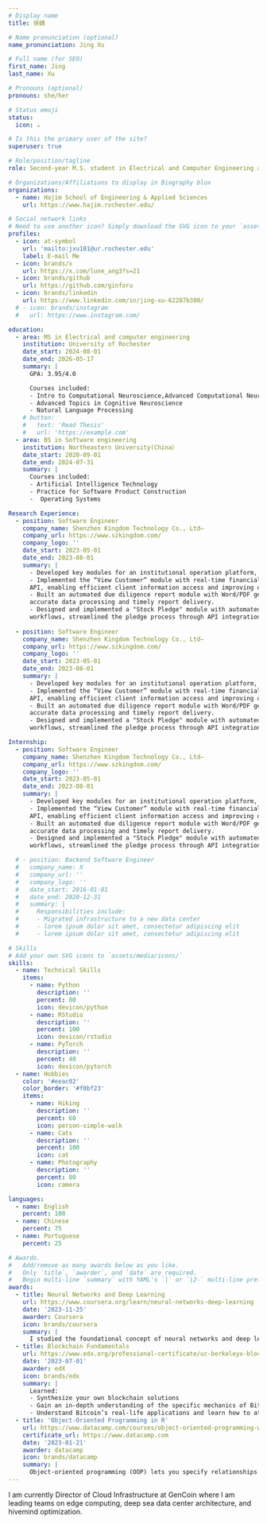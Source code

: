 ```yaml
---
# Display name
title: 徐婧

# Name pronunciation (optional)
name_pronunciation: Jing Xu

# Full name (for SEO)
first_name: Jing
last_name: Xu

# Pronouns (optional)
pronouns: she/her

# Status emoji
status:
  icon: ☕️

# Is this the primary user of the site?
superuser: true

# Role/position/tagline
role: Second-year M.S. student in Electrical and Computer Engineering at the University of Rochester. I am actively seeking PhD positions.

# Organizations/Affiliations to display in Biography blox
organizations:
  - name: Hajim School of Engineering & Applied Sciences
    url: https://www.hajim.rochester.edu/

# Social network links
# Need to use another icon? Simply download the SVG icon to your `assets/media/icons/` folder.
profiles:
  - icon: at-symbol
    url: 'mailto:jxu101@ur.rochester.edu'
    label: E-mail Me
  - icon: brands/x
    url: https://x.com/lune_ang3?s=21
  - icon: brands/github
    url: https://github.com/ginforu
  - icon: brands/linkedin
    url: https://www.linkedin.com/in/jing-xu-62287b390/
  # - icon: brands/instagram
  #   url: https://www.instagram.com/

education:
  - area: MS in Electrical and computer engineering
    institution: University of Rochester
    date_start: 2024-08-01
    date_end: 2026-05-17
    summary: |
      GPA: 3.95/4.0

      Courses included:
      - Intro to Computational Neuroscience,Advanced Computational Neuroscience
      - Advanced Topics in Cognitive Neuroscience
      - Natural Language Processing
    # button:
    #   text: 'Read Thesis'
    #   url: 'https://example.com'
  - area: BS in Software engineering 
    institution: Northeastern University(China）
    date_start: 2020-09-01
    date_end: 2024-07-31
    summary: |
      Courses included:
      - Artificial Intelligence Technology
      - Practice for Software Product Construction
      -  Operating Systems

Research Experience:
  - position: Software Engineer
    company_name: Shenzhen Kingdom Technology Co., Ltd– 
    company_url: https://www.szkingdom.com/
    company_logo: ''
    date_start: 2023-05-01
    date_end: 2023-08-01
    summary: |
      - Developed key modules for an institutional operation platform, including parameter management, data dictionary, and user credential updates, utilizing Vue.js and the KOCA framework (Atom/BEX/MyBatis).
      - Implemented the “View Customer” module with real-time financial and tracking data integration via backend
      API, enabling efficient client information access and improving operational efficiency.
      - Built an automated due diligence report module with Word/PDF generation and scheduled tasks, ensured
      accurate data processing and timely report delivery.
      - Designed and implemented a "Stock Pledge" module with automated report generation and data verification
      workflows, streamlined the pledge process through API integration and multi-node data handling.
  
  - position: Software Engineer
    company_name: Shenzhen Kingdom Technology Co., Ltd– 
    company_url: https://www.szkingdom.com/
    company_logo: ''
    date_start: 2023-05-01
    date_end: 2023-08-01
    summary: |
      - Developed key modules for an institutional operation platform, including parameter management, data dictionary, and user credential updates, utilizing Vue.js and the KOCA framework (Atom/BEX/MyBatis).
      - Implemented the “View Customer” module with real-time financial and tracking data integration via backend
      API, enabling efficient client information access and improving operational efficiency.
      - Built an automated due diligence report module with Word/PDF generation and scheduled tasks, ensured
      accurate data processing and timely report delivery.
      - Designed and implemented a "Stock Pledge" module with automated report generation and data verification
      workflows, streamlined the pledge process through API integration and multi-node data handling.

Internship:
  - position: Software Engineer
    company_name: Shenzhen Kingdom Technology Co., Ltd– 
    company_url: https://www.szkingdom.com/
    company_logo: ''
    date_start: 2023-05-01
    date_end: 2023-08-01
    summary: |
      - Developed key modules for an institutional operation platform, including parameter management, data dictionary, and user credential updates, utilizing Vue.js and the KOCA framework (Atom/BEX/MyBatis).
      - Implemented the “View Customer” module with real-time financial and tracking data integration via backend
      API, enabling efficient client information access and improving operational efficiency.
      - Built an automated due diligence report module with Word/PDF generation and scheduled tasks, ensured
      accurate data processing and timely report delivery.
      - Designed and implemented a "Stock Pledge" module with automated report generation and data verification
      workflows, streamlined the pledge process through API integration and multi-node data handling.

  # - position: Backend Software Engineer
  #   company_name: X
  #   company_url: ''
  #   company_logo: ''
  #   date_start: 2016-01-01
  #   date_end: 2020-12-31
  #   summary: |
  #     Responsibilities include:
  #     - Migrated infrastructure to a new data center
  #     - lorem ipsum dolor sit amet, consectetur adipiscing elit
  #     - lorem ipsum dolor sit amet, consectetur adipiscing elit

# Skills
# Add your own SVG icons to `assets/media/icons/`
skills:
  - name: Technical Skills
    items:
      - name: Python
        description: ''
        percent: 80
        icon: devicon/python
      - name: RStudio
        description: ''
        percent: 100
        icon: devicon/rstudio
      - name: PyTorch
        description: ''
        percent: 40
        icon: devicon/pytorch
  - name: Hobbies
    color: '#eeac02'
    color_border: '#f0bf23'
    items:
      - name: Hiking
        description: ''
        percent: 60
        icon: person-simple-walk
      - name: Cats
        description: ''
        percent: 100
        icon: cat
      - name: Photography
        description: ''
        percent: 80
        icon: camera

languages:
  - name: English
    percent: 100
  - name: Chinese
    percent: 75
  - name: Portuguese
    percent: 25

# Awards.
#   Add/remove as many awards below as you like.
#   Only `title`, `awarder`, and `date` are required.
#   Begin multi-line `summary` with YAML's `|` or `|2-` multi-line prefix and indent 2 spaces below.
awards:
  - title: Neural Networks and Deep Learning
    url: https://www.coursera.org/learn/neural-networks-deep-learning
    date: '2023-11-25'
    awarder: Coursera
    icon: brands/coursera
    summary: |
      I studied the foundational concept of neural networks and deep learning. By the end, I was familiar with the significant technological trends driving the rise of deep learning; build, train, and apply fully connected deep neural networks; implement efficient (vectorized) neural networks; identify key parameters in a neural network’s architecture; and apply deep learning to your own applications.
  - title: Blockchain Fundamentals
    url: https://www.edx.org/professional-certificate/uc-berkeleyx-blockchain-fundamentals
    date: '2023-07-01'
    awarder: edX
    icon: brands/edx
    summary: |
      Learned:
      - Synthesize your own blockchain solutions
      - Gain an in-depth understanding of the specific mechanics of Bitcoin
      - Understand Bitcoin’s real-life applications and learn how to attack and destroy Bitcoin, Ethereum, smart contracts and Dapps, and alternatives to Bitcoin’s Proof-of-Work consensus algorithm
  - title: 'Object-Oriented Programming in R'
    url: https://www.datacamp.com/courses/object-oriented-programming-with-s3-and-r6-in-r
    certificate_url: https://www.datacamp.com
    date: '2023-01-21'
    awarder: datacamp
    icon: brands/datacamp
    summary: |
      Object-oriented programming (OOP) lets you specify relationships between functions and the objects that they can act on, helping you manage complexity in your code. This is an intermediate level course, providing an introduction to OOP, using the S3 and R6 systems. S3 is a great day-to-day R programming tool that simplifies some of the functions that you write. R6 is especially useful for industry-specific analyses, working with web APIs, and building GUIs.
---
```


I am currently Director of Cloud Infrastructure at GenCoin where I am leading teams on edge computing, deep sea data center architecture, and hivemind optimization.
